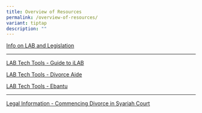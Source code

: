 ```yaml
---
title: Overview of Resources
permalink: /overview-of-resources/
variant: tiptap
description: ""
---
```

<p><a href="https://lab.mlaw.gov.sg/resources/legal-aid-advice-act-regulations/" rel="noopener noreferrer nofollow" target="_blank">Info on LAB and Legislation</a>
</p>
<hr>
<p><a href="https://lab.mlaw.gov.sg/resources/guide-to-ilab/" rel="noopener noreferrer nofollow" target="_blank">LAB Tech Tools - Guide to iLAB</a>
</p>
<p><a href="https://lab.mlaw.gov.sg/resources/divorce-aide-lab-matrimonial-asset-division-estimator/" rel="noopener noreferrer nofollow" target="_blank">LAB Tech Tools - Divorce Aide</a>
</p>
<p><a href="https://lab.mlaw.gov.sg/resources/ebantu-syariah-court-originating-documents-guidance-tool/" rel="noopener noreferrer nofollow" target="_blank">LAB Tech Tools - Ebantu</a>
</p>
<hr>
<p><a href="https://lab.mlaw.gov.sg/resources/commencing-divorce-in-the-syariah-court/" rel="noopener noreferrer nofollow" target="_blank">Legal Information - Commencing Divorce in Syariah Court</a>
</p>